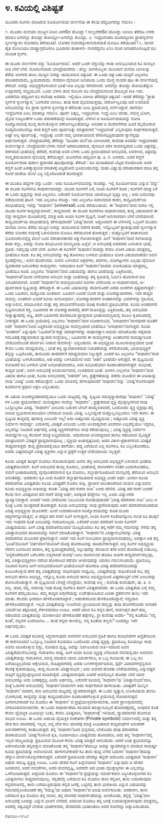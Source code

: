 # **೪. ಕವಿಯಲ್ಲಿ ವಿಶಿಷ್ಟತೆ**

ಮೂವರು ಕವಿಗಳು ಮಾಡಿರುವ ಸೂರ್ಯೋದಯ ವರ್ಣನೆಯ ಈ ಕೆಲವು ಪದ್ಯಭಾಗವನ್ನು ಗಮನಿಸಿ :

೧.     ಮೂಡಲ ಮನೆಯಾ ಮುತ್ತಿನ ನೀರಿನ
ಎರಕSವ ಹೊಯ್ದಾ !
ನುಣ್ಣನೆರಕSವ ಹೊಯ್ದಾ
ಬಾಗಿಲು ತೆರೆದೂ ಬೆಳಕು ಹರಿದೂ
ಜಗವೆಲ್ಲಾ ತೊಯ್ದಾ
ಹೋಯ್ತೋ-ಜಗವೆಲ್ಲಾ ತೊಯ್ದಾ.
೨.      ಇಂದ್ರದಿಗಂತದಿ ದೂರಾದ್ದೂರಂ
ಪ್ರಾತಃಸ್ವರ್ಗದ ಸ್ವರ್ಣದ್ವಾರಂ
ನೋಡದೊ ತೆರೆಯುತಿದೆ.
ಲೋಕದ ನಯನಕ್ಕೋಕುಳಿಯೆರಚುತೆ
ಮೋಹಿಸಿ ಕರೆಯುತಿದೆ !
೩.      ದಾನವ ಹೃತ ಮೇದಿನಿಯಂ
ದಂಷ್ಟ್ರಾಗ್ರದೊಳಿರಿಸಿ
ಭೂದಾರಂ ಪಾತಾಳವ-
ನುಳಿದೆದ್ದನೊ ಎನಿಸಿ
ದೂರ ದಿಗಂತದೊಳೊಪ್ಪಿದೆ
ರವಿ ಮಂಡಿತ ಶೃಂಗಂ.

ಈ ಮೂರು ವರ್ಣನೆಗಳ ವಸ್ತು ‘ಸೂರ್ಯೋದಯ’. ಆದರೆ ಒಂದೇ ವಸ್ತುವನ್ನು ಕಂಡು ಅನುಭವಿಸಿರುವ ಕವಿ ಮನಸ್ಸಿನ ರೀತಿ ಬೇರೆ ಬೇರೆ. ಮೊದಲನೆಯದು ಬೇಂದ್ರೆಯವರದು : ಹೆಣ್ಣು ಮಗಳೊಬ್ಬಳು ಮುಂಜಾನೆ ಮನೆಯ ಬಾಗಿಲನ್ನು ತೆರೆದು ಅಂಗಳದ ತುಂಬ ಮುತ್ತಿನ ನೀರನ್ನು ಚುಮುಕಿಸುವ ಚಿತ್ರವಿದೆ. ಈ ಒಂದು ಚಿತ್ರ ಬಹು ಮಟ್ಟಿಗೆ ಎಲ್ಲರಿಗೂ ಪರಿಚಿತವಾದುದು, ಪ್ರಿಯವಾದುದು. ನೇರವಾಗಿ ದೈನಂದಿನ ದಿನಚರಿಯ ಒಂದು ಮುಗ್ಧ ಸುಂದರ ಪುಟ ಈ ವರ್ಣನೆಯಲ್ಲಿ ತೆರೆದಿದೆ. ಅದನ್ನು ಅಭಿವ್ಯಕ್ತಗೊಳಿಸಿರುವ ಭಾಷೆ-ರೀತಿ ಎಲ್ಲವೂ ಸರಳವಾಗಿದೆ. ಜಗವೆಲ್ಲಾ ತೊಯ್ದು ಹೋಯಿತೆನ್ನುವ ಉದ್ಗಾರದಲ್ಲಿ ಸಂಭ್ರಮವಿದೆ. ಒಂದು ಬೆಳಗು ತಂದ ಸೊಬಗು ಕವಿ ಬೇಂದ್ರೆಯವರಿಂದ ಹೊಮ್ಮಿದ ರೀತಿ ಇದು. ಎರಡನೆಯ ಪದ್ಯಭಾಗ ಕವಿ ಕುವೆಂಪು ಅವರದು. ಇಲ್ಲಿಯೂ ಬಾಗಿಲು ತೆರೆದದ್ದರ ಚಿತ್ರವಿದೆ : ಆದರೆ ತೆರೆದದ್ದು ‘ಪ್ರಾತಃ ಸ್ವರ್ಗದ ಸ್ವರ್ಣದ್ವಾರ,’ ಬಂಗಾರದ ಬಾಗಿಲು. ತಾವು ಕಂಡ ವೈಭವಯುಕ್ತವೂ, ವರ್ಣೋಜ್ವಲವೂ ಆದ ಉದಯದ ಅನುಭವವನ್ನು ಕವಿ ಪ್ರಾತಃ ಸ್ವರ್ಗದ ಸ್ವರ್ಣದ್ವಾರ ತೆರೆಯಿತು ಎಂಬ ಪ್ರತಿಮೆಯಲ್ಲಿ ವರ್ಣಿಸಿದ್ದಾರೆ. ಹಾಗೆಯೇ ಇಂದ್ರದಿಗಂತ ಎಂಬ ಮಾತನ್ನೂ ಗಮನಿಸಿ. ಪೂರ್ವ ದಿಕ್ಕಲ್ಲ, ಇಂದ್ರದಿಗಂತ. ಇಂದ್ರ ಎಂಬ ಮಾತು, ಸಮಸ್ತ ಭೋಗ, ವೈಭವ ಉಜ್ವಲತೆಗಳ ಒಂದು ಪರಂಪರೆಯನ್ನೇ ಸೂಚಿಸುತ್ತದೆ. ಬೆಳಗಿನ ಆ ಸೂರ್ಯೋದಯವನ್ನು ನೋಡಿ ಸೂರ‍್ಯೋದಯಕ್ಕೆ ಮುನ್ನ ಕಾಣಿಸಿಕೊಳ್ಳುವ  ವರ್ಣೋಜ್ವಲತೆಯನ್ನೂ ಅನಂತರ ಆ ಮೆರವಣಿಗೆಯ ಹಿಂದೆ ಮೈದೋರುವ ಸೂರ‍್ಯಮಂಡಲವನ್ನೂ ಕಂಡ ಕಣ್ಣಿಗೆ ಅದು ಪೂರ್ವದಿಕ್ಕು ಮಾತ್ರವಾಗದೆ ‘ಇಂದ್ರದಿಗಂತ’ ಎನ್ನಿಸುವುದು ಸಾರ್ಥಕವಾಗುತ್ತದೆ. ಅಷ್ಟೇ ಅಲ್ಲ ಪೂರ್ವದಿಕ್ಕು, ಇಂದ್ರದಿಕ್ಕು ಎಂದೇ ನಮ್ಮ ಭಾರತೀಯರಿಂದ ಹೆಸರಿಸಲ್ಪಟ್ಟಿರುವುದರ ಸ್ವಾರಸ್ಯವೂ ಅರ್ಥವಾಗುತ್ತದೆ. ಬೇಂದ್ರೆಯವರಲ್ಲಿ ತೆರೆದದ್ದು ‘ಮೂಡಲ ಮನೆ’ಯ ಬಾಗಿಲಾದರೆ, ಕುವೆಂಪು ಅವರದು ಇಂದ್ರದಿಗಂತದ ಸುವರ್ಣದ್ವಾರ. ಬೇಂದ್ರೆಯವರ ಬೆಳಗು ನಮಗೆ ಚಿರಪರಿಚಿತವಾದ, ದೈನಂದಿನ ಸರಳ ಸಾಮಾನ್ಯವಾದ ಒಂದು ಚಿತ್ರವನ್ನು, ಸರಳವಾದ ಭಾಷೆಯಲ್ಲಿ ತೆರೆದರೆ, ಕುವೆಂಪು ಅವರ ಬೆಳಗು ಒಂದು ಶ್ರೀಮಂತವಾದ ಅನುಭವದ, ಆವರಣದ, ಚಿತ್ರವನ್ನು ಸಂಸ್ಕೃತಮಯವಾದ ಶೈಲಿಯಲ್ಲಿ ತೆರೆಯುತ್ತದೆ. ಮೂರನೆಯ ಪದ್ಯಭಾಗ ಪು. ತಿ. ನ. ಅವರದು. ಅವರ ಕಣ್ಣಿಗೆ ಸೂರ್ಯೋದಯ ಪುರಾಣ ಪ್ರಪಂಚದ ಪುಟವೊಂದನ್ನು ತೆರೆದಿದೆ : ರವಿ ಮಂಡಿತವಾದ ಬೆಟ್ಟದ ಕೋಡೊಂದು ಅವರ ಕಣ್ಣಿಗೆ ಹಿಂದೆ ಹಿರಣ್ಯಾಕ್ಷನಿಂದ ರಸಾತಳಕ್ಕೆ ಅದ್ದಿಹೋದ ಭೂಮಂಡಲವನ್ನು ಮಹಾ ವಿಷ್ಣುವು ವರಾಹಾವತಾರ ಮಾಡಿ ತನ್ನ ಕೋರೆ ದಾಡೆಯ ಮೇಲೆ ಎತ್ತಿ ನಿಲ್ಲಿಸಿಕೊಂಡಂತೆ ತೋರುತ್ತದೆ.

ಈ ಮೂರೂ ಪದ್ಯಗಳ ವಸ್ತು ಒಂದೇ : ಅದು ಸೂರ್ಯೋದಯವನ್ನು ಕುರಿತದ್ದು. ಇಲ್ಲಿ ಸೂರ್ಯೋದಯ ಎನ್ನುವ ‘ವಸ್ತು’ ಈ ಮೂರು ಕವಿಗಳಿಗೂ ಸಾಧಾರಣವಾದದ್ದು. ಮೂರು ಕವಿಗಳಿಗೆ ಏಕೆ, ನೂರು ಕವಿಗಳಿಗೆ ಕೂಡ ; ಕವಿಗಳಿಗೆ ಮಾತ್ರ ಏಕೆ ಈ ಒಂದು ದೃಶ್ಯವನ್ನು ಕಂಡ ಎಲ್ಲರಿಗೂ. ಏಕೆಂದರೆ ಸೂರ್ಯೋದಯ ಯಾರೊಬ್ಬರ ಸ್ವತ್ತೂ ಅಲ್ಲ ; ಅದು ದಿನದಿನವೂ ನಡೆಯುವಂಥ ಘಟನೆ. ಇದು ಎಲ್ಲರಿಗೂ ಸೇರಿದ್ದು. ಇದು ಎಲ್ಲರಿಗೂ ಸಮಾನವಾದ ಕಾರಣ, ಕಾವ್ಯವಿಮರ್ಶೆಯ ಪರಿಭಾಷೆಯಲ್ಲಿ ಇದನ್ನು ‘ಸಾಧಾರಣ’ (universal) ಎಂದು ಕರೆಯಬಹುದು. ಈ ‘ಸಾಧಾರಣ’ವಾದ ಸಂಗತಿ ಇಲ್ಲಿ ಮೂರು ಕವಿಗಳ ಕಾವ್ಯವಸ್ತುವಾಗಿದೆ ; ಕಾವ್ಯವಾಗಿದೆ. ಈ ಮೂರು ಕವಿಗಳಿಗೂ ಸಾಧಾರಣವಾದ, ಕಾವ್ಯ ವಿಷಯವಾದ ಈ ವಸ್ತು ಕಾವ್ಯವಾಗಿ ಮೂಡಿರುವಲ್ಲಿ ಮಾತ್ರ ಅದು ಆಯಾ ಕವಿಗಳ ದೃಷ್ಟಿಗೆ, ರೀತಿಗೆ ಅನುಸಾರವಾಗಿ ಬೇರೆ ಬೇರೆಯಾಗಿದೆ. ಕಾವ್ಯವಿಮರ್ಶೆಯ ಪರಿಭಾಷೆಯಲ್ಲಿ ಹೇಳುವುದಾದರೆ ‘ವಿಶಿಷ್ಟ’ವಾಗಿದೆ. ಆದ್ದರಿಂದಲೇ ಈ ಬೆಳಗಿನಲ್ಲಿ ಒಬ್ಬರಿಗೆ ಮೂಡಲ ಮನೆಯ ಬಾಗಿಲ ತೆರೆದು ಮುತ್ತಿನ ನೀರನ್ನು ಚುಮುಕಿಸುವ ಸಡಗರ ಕಂಡರೆ, ಇನ್ನೊಬ್ಬರಿಗೆ ಪ್ರಾತಃಸ್ಸುಂದರ ಸ್ವರ್ಣದ್ವಾರ ತೆರೆದು ಲೋಕದ ನಯನಕ್ಕೆ ಓಕುಳಿಯೆರಚಿ ಮೋಹಿಸಿ ಕರೆಯುವಂತೆ ತೋರುತ್ತದೆ ; ಮತ್ತೊಬ್ಬರಿಗೆ ಪಾತಾಳದಿಂದ ಭೂಮಂಡಲವನ್ನೆತ್ತಿ ಮೇಲೆ ಬಂದ ವರಾಹಾವತಾರದ ಚಿತ್ರ ಗೋಚರಿಸುತ್ತದೆ. ಹೀಗೆ ‘ಸಾಧಾರಣ’ವಾದ ಸಂಗತಿಯನ್ನು ಕಂಡು ಕಣ್ಣು, ಅದನ್ನು ನೋಡಿ ಪರಿಭಾವಿಸಿದ ಮನಃಸ್ಥಿತಿಯ ಹಿನ್ನೆಲೆ. ಆ ಅನುಭವಕ್ಕೆ ಅವರವರು ಬಳಸಿರುವ ಭಾಷೆ, ಪ್ರತಿಮೆ ಇದೆಲ್ಲವೂ ಬೇರೆ ಬೇರೆ. ಹೀಗಾಗಿ ಈ ಕವಿಗಳಿಗೆ ‘ಸಾಧಾರಣ’ವಾದದ್ದು ಕೇವಲ ಲೋಕ ವಿಷಯ ಮಾತ್ರವಲ್ಲ, ಭಾಷೆಯೂ ಕೂಡ.  ಕವಿ ತನ್ನ ಅನುಭವವನ್ನು ಕಟ್ಟಿ ತೋರಿಸಲು ಬಳಸುವ ಭಾಷೆಯೂ ಲೋಕ ವಿಷಯದಂತೆಯೇ ಅವನ ಸ್ವಂತದ್ದೇನಲ್ಲ ; ಅವನ ಹೊರಗಿನದು. ಅವನು ಬಳಸಿರುವ ಅಕ್ಷರಗಳು, ಪದಗಳು, ನುಡಿಗಟ್ಟುಗಳು ಎಲ್ಲವೂ ದೈನಂದಿನ ವ್ಯವಹಾರದ ಜನಬಳಕೆಯ ಸಾಮಗ್ರಿಗಳು. ಇದರಿಂದಾಗಿ ಕವಿಗೆ ‘ಸಾಧಾರಣ’ವಾದದು ಲೋಕವಿಷಯ ಮಾತ್ರವಲ್ಲ, ಭಾಷೆಯೂ ಕೂಡ. ಎಲ್ಲರಿಗೂ ‘ಸಾಧಾರಣ’ವಾದ ವಿಷಯವನ್ನು ಹಾಗೂ ಭಾಷೆಯನ್ನು ಎತ್ತಿಕೊಂಡು, ‘ಸಾಧಾರಣತೆ’ಯಿಂದ ಬೇರೆಯಾದ ಅನುಭವ ಮತ್ತು ಭಾಷೆಯನ್ನು ತನ್ನ ಕೃತಿಯಲ್ಲಿ ನಿರ್ಮಿಸಿ ತೋರಿಸುವ ರೀತಿ ವಿನೂತನವಾಗಿದೆ. ಎಂದರೆ ‘ಸಾಧಾರಣ’ದ ಸಾಮಗ್ರಿಯಿಂದಲೆ ಕವಿಗಳು ಬೇರೊಂದು ಅ-ಸಾಧಾರಣವಾದ, ಅ-ಪೂರ್ವವಾದ ಸೃಷ್ಟಿಯನ್ನು ತೆರೆದಿದ್ದಾರೆ. ಈ ಒಂದು ವಿಷಯವನ್ನು ಪರಿಶೀಲಿಸಿದರೆ ಎರಡು ಅಂಶಗಳು ಸ್ಪಷ್ಟವಾಗುತ್ತವೆ : ಒಂದು ಬಹಿರಂಗ, ಮತ್ತೊಂದು ಅಂತರಂಗ. ಬಹಿರಂಗ ಎಂದರೆ ಲೋಕ ಮತ್ತು ಲೋಕವ್ಯಾಪಾರಗಳು. ಇದೇ ಕಾವ್ಯದ ಸಾಮಗ್ರಿ. ಅಂತರಂಗ ಎಂದರೆ ಕವಿಯ ಮನೋಧರ್ಮ, ಲೋಕವ್ಯಾಪಾರಗಳ ಅಂತರಾಳವನ್ನು ವಿವರಗಳನ್ನು ಗ್ರಹಿಸುವ, ಆಸ್ವಾದಿಸುವ, ಪರಿಭಾವಿಸುವ ಮತ್ತು ತನ್ನ ಪರಿಭಾವನೆಗೊಂದು ರೂಪು ಕೊಡುವ ಪ್ರತಿಭಾವಿಶೇಷ. ಕವಿಯ ಅಂತರಂಗದ ಸೃಷ್ಟಿಶೀಲವಾದ ಶಕ್ತಿ, ಬಹಿರಂಗದ ಈ ಲೋಕವ್ಯಾಪಾರದಲ್ಲಿ ತನಗೆ ರುಚಿಸಿದ್ದನ್ನು ಎತ್ತಿಕೊಂಡು, ತನ್ನ ಅನುಭವದ ಸಾಕ್ಷಾತ್ಕಾರದಲ್ಲಿ ಅದ್ದಿ, ತನಗೆ ಬಹಿರಂಗದ ಪರಿಸರದಿಂದ ಪ್ರಾಪ್ತವಾದ ಭಾಷಾಸಾಮಗ್ರಿಯಲ್ಲಿ ರೂಪಿಸಿ ಕೃತಿರೂಪದಲ್ಲಿ ನೀಡುತ್ತದೆ. ಈ ಒಂದು ಕ್ರಿಯೆಯಲ್ಲಿ ಎಲ್ಲರಿಗೂ ‘ಸಾಧಾರಣ’ವಾದ ಲೋಕಾನುಭವ, ‘ಅಸಾಧಾರಣ’ವಾಗವುದರ ಜೊತೆಗೆ ಅದೇ ‘ಸಾಧಾರಣ’ದಿಂದ ಎತ್ತಿಕೊಂಡ ಅಭಿವ್ಯಕ್ತಿಯ ಸಾಮಗ್ರಿಯಾದ ಭಾಷೆಯೂ ‘ಅಸಾಧಾರಣ’ವಾಗುತ್ತದೆ. ಕವಿಯ ‘ಅಂತರಂಗ’ ಎನ್ನುವುದು ‘ಬಹಿರಂಗ’ದ ಕಚ್ಚಾ ಪದಾರ್ಥಗಳನ್ನು ಯಥಾವತ್ತಾಗಿ ಆಮದು ಮಾಡಿಕೊಂಡು ಸಹೃದಯ ಸಮೂಹಕ್ಕೆ ರಫ್ತುಮಾಡುವ ವ್ಯಾಪಾರ ಸಂಸ್ಥೆಯಲ್ಲ ; ಬಹಿರಂಗದ ಈ ಸಾಮಗ್ರಿಗಳನ್ನು ಅಂತರಂಗದ ಸಾಮರ್ಥ್ಯದಿಂದ ಬೇರೊಂದೆಂಬಂತೆ ಪರಿರ್ವತಿಸಿ ನೀಡುವ ಜೀವಸಂಸ್ಥೆ- ಎನ್ನಬಹುದು. ಈ ಅಭಿವ್ಯಕ್ತಿಯ ಮೂಲಸಾಮಗ್ರಿಯಾದ ಭಾಷೆ ಕೇವಲ ಒಂದು ಮಾಧ್ಯಮವಲ್ಲ ; ಭಾಷೆ ತನ್ನ ವ್ಯಾವಹಾರಿಕವಾದ ನಿಯತತೆಯನ್ನು ಕಳೆದುಕೊಂಡು, ಭಾವಾಭಿವ್ಯಕ್ತಿಗೆ  ತನ್ನನ್ನು ಒಪ್ಪಿಕೊಂಡು, ತಾನೊಂದು ಪಾರದರ್ಶಕ ಮಾಧ್ಯಮವಾಗಿ ನಿಲ್ಲುತ್ತದೆ. ಎಂದರೆ ಕವಿ ಎಲ್ಲರಿಗೂ “ಸಾಧಾರಣ’ವಾದ ಭಾಷೆಯನ್ನು ಬಳಸಿಕೊಂಡರೂ, ಆತ ಅದನ್ನು ಬಳಸಿದಮೇಲೆ ಅದು ‘ಆತನ’ ಭಾಷೆಯೇ ಆಗುತ್ತದೆ. ಈ ದೃಷ್ಟಿಯಿಂದ ನೋಡಿದರೆ ಕವಿ ಬಳಸುವ ಭಾಷೆ ಜನಭಾಷೆಯಾದರೂ, ಅದು ಕವಿಭಾಷೆಯಾಗಿ ರೂಪಾಂತರವಾಗುತ್ತದೆ. ಕವಿಭಾಷೆ, ಕಾವ್ಯದ ಭಾಷೆ ; ಅವನ ಅನುಭವಕ್ಕೆ ಅನಿವಾರ್ಯವಾದ, ಉಚಿತವಾದ ಭಾಷೆ. ಹೀಗಾಗಿ ಎಲ್ಲರಿಗೂ ‘ಸಾಧಾರಣ’ವಾದ ವಿಷಯ ಹಾಗೂ ಭಾಷೆ, ಕವಿಯ ಅನುಭವದಲ್ಲಿ ‘ಆತನದೇ’ ಆಗಿ, ಪ್ರತ್ಯೇಕತೆಯನ್ನು ಪಡೆದು ಮೂಡುವ ಈ ರೀತಿಯನ್ನು ನಾವು ‘ವಿಶಿಷ್ಟ’ ಎಂದು ಕರೆಯುತ್ತೇವೆ. ಒಂದು ಮಾತಿನಲ್ಲಿ ಹೇಳುವುದಾದರೆ ‘ಸಾಧಾರಣ’ವನ್ನು ‘ವಿಶಿಷ್ಟ’ಗೊಳಿಸುವುದೇ ಕವಿಕರ್ಮದ ಪ್ರಧಾನ ಲಕ್ಷಣ ಎನ್ನಬಹುದು.

ಈ ವಿಷಯ ಲೋಕವ್ಯವಹಾರದಲ್ಲಿಯೂ ಒಂದು ಮಟ್ಟದಲ್ಲಿ ಸತ್ಯ. ಸೃಷ್ಟಿಯ ಸಮಸ್ತವ್ಯಾಪಾರವೂ ‘ಸಾಧಾರಣ’ ‘ವಿಶಿಷ್ಟ’ ಗಳ ಒಂದು ಪ್ರಯೋಗಶಾಲೆ. ಮನುಷ್ಯರಾಗಿ ನಾವೆಲ್ಲಾ ‘ಸಾಧಾರಣ’ ; ಪ್ರತ್ಯೇಕವಾದ ವ್ಯಕ್ತಿ ವೈಲಕ್ಷಣ್ಯಗಳಿಂದ ನಾವು ಒಬ್ಬೊಬ್ಬರೂ ವಿಶಿಷ್ಟ. ‘ಸಾಧಾರಣ’ ಎಂಬುದು ಬದುಕಿನ ಬೇರಿಗೆ ತಾಯ್ನೆಲವಾದರೆ, ಒಂದೊಂದು ವ್ಯಕ್ತಿ ವೃಕ್ಷವೂ ತನ್ನ ಬೀಜದ ಸ್ವಭಾವಾನುಸಾರಿಯಾಗಿ ಬೆಳೆಯುವ ರೀತಿಯೆ ವಿಶಿಷ್ಟ. ಒಬ್ಬನಿದ್ದಂತೆ ಮತ್ತೊಬ್ಬನಿಲ್ಲದಿರಲು ಇದೇ ಕಾರಣ. ಈ ಸೃಷ್ಟಿಯ ಕಾವ್ಯದಲ್ಲಿ ಪುನರುಕ್ತಿ ಎಂಬುದೇ ಇಲ್ಲ! ಅದು ಅಷ್ಟೊಂದು ವೈವಿಧ್ಯಮಯ ; ಅಷ್ಟೊಂದು ವಿಶಿಷ್ಟ ವ್ಯಕ್ತಿ ನಿರ್ಮಾಣ ಸಾಮರ್ಥ್ಯ. ಬದುಕಿನಲ್ಲಿ ವಿಶಿಷ್ಟತೆ ಎಂಬುದು ಒಂದು ಅನಿವಾರ‍್ಯವಾದ ಅಂಶವಾಗಿ ಎಲ್ಲರಲ್ಲಿಯೂ ಇದ್ದರೂ, ಎಲ್ಲರನ್ನೂ ನಿಜವಾದ ಅರ್ಥದಲ್ಲಿ ವಿಶಿಷ್ಟ ವ್ಯಕ್ತಿಗಳೆಂದೇನೂ ನಾವು ಕರೆಯುವುದಿಲ್ಲ ; ವಿಶಿಷ್ಟ ವ್ಯಕ್ತಿತ್ವ ನಿರ್ಮಾಣ ಸಾಮರ್ಥ್ಯದ ಸಿದ್ಧಿ ಕೆಲವರಿಗೆ ಮಾತ್ರ ಲಭ್ಯವಾದುದು. ಆದುದರಿಂದ ಅನಿವಾರ‍್ಯವಾದ ಹಾಗೂ ಸಹಜವಾದ ವೈವಿಧ್ಯತೆ ಮಾತ್ರದಿಂದಲೇ ವಿಶಿಷ್ಟತೆ ಪ್ರಾಪ್ತವಾಗುವುದಿಲ್ಲ ; ವ್ಯಕ್ತಿಯ ಅಂತಃಸ್ಸತ್ವದಿಂದ, ಅದರ ವಿಕಾಸ-ಪ್ರಕಾಶಗಳಿಂದ ವಿಶಿಷ್ಟತೆ ಸಾಧ್ಯವಾಗುತ್ತದೆ. ಕಾವ್ಯ ಪ್ರಪಂಚದಲ್ಲಿಯೂ ಹಾಗೆಯೇ. ಪದ್ಯ ಬರೆಯುವ ಎಲ್ಲ ಕವಿಗಳೂ, ಕವಿ ಎನ್ನಿಸಿಕೊಂಡರೂ, ಅವರು ಎಷ್ಟರಮಟ್ಟಿಗೆ ವಿಶಿಷ್ಟ ವ್ಯಕ್ತಿಗಳು ಎನ್ನುವ ಪ್ರಶ್ನೆಗೆ ಉತ್ತರ ಬೇರೆಯಾಗಿಯೆ ನಿಲ್ಲತ್ತದೆ.

ಕವಿಯ ವಿಶಿಷ್ಟತೆ ತಟಕ್ಕನೆ ಮೊದಲು ಗೋಚರಿಸುವುದು ಅವನು ತನ್ನ ಅನುಭವದ ಅಭಿವ್ಯಕ್ತಿಗೆ ಬಳಸಿರುವ ಭಾಷೆಯ ವಿಶಿಷ್ಟತೆಯಿಂದಲೇ. ಕವಿಗೆ ಅನುಭವದ ತುಯ್ತ ಮೊದಲು, ಭಾಷೆಯಲ್ಲಿ ಶರೀರೀಕರಣ ನಂತರ ಎಂದುಕೊಂಡರೂ, ನಮಗೆ ಭಾಷಾರೂಪದಲ್ಲಿ ದೃಗ್ಗೋಚರವಾಗುವ ಕೃತಿ ಮೊದಲು, ಶಬ್ದಾರ್ಥರೂಪದಿಂದ ಮನಸ್ಸಿನಲ್ಲಿ ತೆರೆಯುವ ಅನುಭವ ಅನಂತರದ್ದು. ಆದಕಾರಣ ಕೃತಿ ಎಂದ ಕೂಡಲೇ ಶಬ್ದಾರ್ಥಸಹಿತವಾದ ಅಭಿವ್ಯಕ್ತಿ ಎಂದೇ ಅರ್ಥ. ಹೀಗಾಗಿ ಕವಿಯ ಪದರಚನೆಯ ವಿಶಿಷ್ಟತೆಯೇ ಕವಿಯ ವಿಶಿಷ್ಟತೆಗೆ ಮೊದಲ ಸಾಕ್ಷಿ. ಪ್ರಾಚೀನ ಆಲಂಕಾರಿಕನಾದ ವಾಮನ ಎನ್ನುವವನು ಕವಿಯ ಅಭಿವ್ಯಕ್ತಿಯ ರೀತಿಯನ್ನು ಕುರಿತು  ‘ವಿಶಿಷ್ಟ  ಪದ ರಚನಾ ರೀತಿಃ’ ಎಂದು ಹೇಳಿದ. ವಿಶಿಷ್ಟ ಪದ ರಚನೆ ಎಂದರೆ ಕೆಲವು ಗುಣ ವಿಶಿಷ್ಟವಾದ ಪದ ರಚನೆ ಮಾತ್ರ ಅರ್ಥ, ಅದಕ್ಕಿಂತ ಹೆಚ್ಚೇನೂ ಇಲ್ಲ ಎಂದು ವಿದ್ವಾಂಸರು ವ್ಯಾಖ್ಯಾನಿಸುತ್ತಾರೆ.  ಅಂದರೆ ಇಂದು ಬೇರೊಂದು ನಿಲುವಿನಿಂದ ನೋಡುವುದಾದರೆ ‘ವಿಶಿಷ್ಟ ಪದರಚನಾ ರೀತಿಃ’ ಎಂಬ ಆ ಸೂತ್ರ ಒಂದು ಮಂತ್ರದಂತೆ ತೋರುತ್ತದೆ. ಕವಿಯ ಅನುಭವವನ್ನು ನಾವು ಪ್ರವೇಶಿಸುವುದು ಆತನ ಪದರಚನಾರೂಪವಾದ ವಿಶಿಷ್ಟ ಅಭಿವ್ಯಕ್ತಿಯ ಮೂಲಕವೇ. ಹಿಂದೆ ಉದಾಹರಿಸಿರುವ ಸೂರ‍್ಯೋದಯವನ್ನು ಕುರಿತ ಮೂರು ಪದ್ಯಗಳನ್ನೋದುತ್ತಲೆ, ಆ ಪದ್ಯದ ಪದ ರಚನೆ ಕಿವಿಗೆ ಬೀಳುತ್ತಲೇ, ಆಯಾ ಕವಿಗಳ ಕವಿತೆಯನ್ನೋದಿ ನುರಿತ ಕಿವಿ ತಟಕ್ಕನೆ ಇದು ಇಂಥವರ ಕವಿತೆ ಎಂಬುದನ್ನು ಗುರುತಿಸಬಲ್ಲದು. ಏಕೆಂದರೆ ಆಯಾ ಪದರಚನೆ ಆಯಾ ಕವಿಗಳಿಗೆ ವಿಶಿಷ್ಟವಾದುದು. ಹೀಗೆ ವಿಶಿಷ್ಟ ಪದರಚನೆಯಿಂದಲೆ ಮೊಟ್ಟಮೊದಲು ಕವಿ ತನ್ನ ಕಡೆಗೆ ನಮ್ಮ ಗಮನವನ್ನು ಸೆಳೆದು ತನ್ನ ವಿಶಿಷ್ಟಾನುಭವದ ಪರಿಚಯವನ್ನು ನಮಗೆ ಮಾಡಿಕೊಡುತ್ತಾನೆ. ‘ಸಾಧಾರಣ’ದ ವಿಶಿಷ್ಟಾನುಭವವನ್ನು ವಿಶಿಷ್ಟ ಪದರಚನೆಯ ಮೂಲಕವೆ ಪ್ರಕಟಿಸುತ್ತಾನೆ. ಆದರೆ ಇದು ಕವಿಗೆ ಸುಲಭವಾಗಿ ಪ್ರಾಪ್ತವಾಗುವಂಥದಲ್ಲ; ಅದಕ್ಕಾಗಿ ಆತ ತನ್ನ ‘ಭೂತ’ದೊಂದಿಗೆ ‘ವರ್ತಮಾನ’ದೊಂದಿಗೆ ದೊಡ್ಡ ಹೋರಾಟವನ್ನು ಹೂಡಬೇಕಾಗುತ್ತದೆ. ಅನ್ಯ ಕವಿಗಳ ಅಭಿವ್ಯಕ್ತಿಯ ನೆರಳಿನ ಬಲೆಯಿಂದ ಪಾರಾಗಿ, ತನ್ನ ಸ್ವಯಂಪ್ರಕಾಶದಲ್ಲಿ ನಿಲ್ಲುವುದನ್ನು ಕಲಿಯುವ ತನಕ ಅವನ ಹೋರಾಟಕ್ಕೆ ಬಿಡುವಿಲ್ಲ. ‘ಅನ್ಯರೊರೆದುದನೆ ಬರೆಬರೆದು ಬಿನ್ನಗಾಗಿದೆ ಮನವು’-ಎಂಬ ಕೊರಗಿನಿಂದ ಹೊರಟ ಅಡಿಗರ ಕಾವ್ಯಮಾರ್ಗವೆಲ್ಲವೂ, ತನ್ನ ವಿಶಿಷ್ಟಾಭಿವ್ಯಕ್ತಿಗಾಗಿ ನಡೆಸಿದ ಹೋರಾಟದ ಕಥೆಯೇ ಆಗಿರುವುದನ್ನು ಯಾರೂ ಗಮನಿಸಬಹುದು. ಪ್ರತಿಯೊಬ್ಬ ನಿಜವಾದ ಕವಿಗೂ ಹೀಗೆ ಅನುಭವದೊಂದಿಗೆ ಭಾಷೆಯೊಂದಿಗೆ ಹೋರಾಡಿ ವಿಶಿಷ್ಟ ಪದರಚನೆಯೊಂದನ್ನು ರೂಪಿಸಿಕೊಳ್ಳುವ ತನಕ ತನ್ನ ವಿಶಿಷ್ಟತೆಯನ್ನು ಸಾಧಿಸುವುದು ಸಾಧ್ಯವಿಲ್ಲ. ವಿಶಿಷ್ಟತೆಯನ್ನು ಸಾಧಿಸಿಕೊಂಡ ಕವಿ, ತನ್ನ ಆನುಭವ ಹಾಗೂ ಅಭಿವ್ಯಕ್ತಿ, ಇನ್ನೊಬ್ಬ ಕವಿಯ ಅನುಭವ ಹಾಗೂ ಅಭಿವ್ಯಕ್ತಿಯಿಂದ ಎಷ್ಟರಮಟ್ಟಿಗೆ ಬೇರೆ ಎಂಬುದನ್ನು ತೋರಿಸಿಕೊಡುತ್ತಾನೆ. ಈ ದೃಷ್ಟಿಯಿಂದ ಬೇಂದ್ರೆ ಬೇಂದ್ರೆಯೇ, ಕುವೆಂಪು ಅಲ್ಲ ; ಕುವೆಂಪು ಕುವೆಂಪುವೇ, ಪು. ತಿ. ನ. ಅಲ್ಲ. ಪಂಪ, ರನ್ನ, ನಾರಣಪ್ಪ ಇಂಥ ದೊಡ್ಡ ಕವಿಗಳೂ ತಮಗೆ ವಿಶಿಷ್ಟರಾದವರು. ಈ ಒಂದು ವಿಶಿಷ್ಟತೆಯ ಬಗ್ಗೆ ನಮ್ಮ ಕವಿಗಳಿಗೆ ಹೆಮ್ಮೆಯುಂಟು. ತಮ್ಮ ಕಾವ್ಯದ ಅಗ್ಗಳಿಕೆಯನ್ನು ಉದ್‌ಘೋಷಿಸುವ ಪೀಠಿಕಾ ಪ್ರಕರಣಗಳ ತುಂಬ ಇದೇ ಮಾತು. ಕೆಲವರು ಧೀರವಾಗಿ ಹೇಳಿಕೊಂಡವರಿದ್ದಾರೆ ; ಅಹಂಕಾರದಿಂದ ಹೇಳಿಕೊಂಡರಿದ್ದಾರೆ; ನಮ್ರವಾಗಿ ಹೇಳಿಕೊಂಡವರಿದ್ದಾರೆ. ಇಲ್ಲದ ವಿಶಿಷ್ಟತೆಯನ್ನು ಉಂಟೆಂದು ಭ್ರಾಂತಿಯಿಂದ ತಮ್ಮನ್ನು ತಾವು ಹೊಗಳಿಕೊಂಡು ಅನಂತರ ವಿಮರ್ಶೆಯ ತಕ್ಕಡಿಯಲ್ಲಿ ಕೆಳಗಿಳಿದವರೂ ಉಂಟು. ಆದರೆ ಯಾವ ಕವಿ ರನ್ನನ ಹಾಗೆ, ನಾರಣಪ್ಪನ ಹಾಗೆ ತಮ್ಮ ಸಹಜವಾದ ವಿಶಿಷ್ಟತೆಯನ್ನು ಜೋರಾಗಿಯೇ ಹೇಳಿಕೊಂಡರೆ ತಪ್ಪೇನಲ್ಲ. ಶ್ರೀ ಕುವೆಂಪು ಅವರು- “ನನ್ನ ಕವಿತೆಯು ‘ನನ್ನ ಕವಿತೆ’, ನನ್ನವಳೆ ಎಂದೆಂದಿಗೂ…. ಪಂಪ ರನ್ನರು ಕಾಣಲಿಲ್ಲ. ನನ್ನ ಕವಿತೆಯ ಕಣ್ಣನು”-ಎಂದದ್ದೂ ಇದೇ ಅರ್ಥದಲ್ಲಿಯೇ.

ಈ ಒಂದು ವಿಶಿಷ್ಟತೆ ಕವಿಯಲ್ಲಿ ಸಿದ್ಧವಾಗುವುದು ಅವನವನ ಅನುಭವದ ಗ್ರಹಿಕೆ ಹಾಗೂ ರುಚಿಭೇದಗಳ ತೀವ್ರತೆಯಿಂದ. ಈ ಕಾರಣದಿಂದಲೆ ಒಬ್ಬೊಬ್ಬ ನಿಜವಾದ ಕವಿಯದೂ ಒಂದೊಂದು ವಿಶಿಷ್ಟ ವ್ಯಕ್ತಿತ್ವ. ಪ್ರತಿಯೊಬ್ಬ ಕವಿಯಲ್ಲೂ ನಾವು ಅವನು ಆರಿಸಿಕೊಳ್ಳುವ ವಸ್ತು, ನೋಡುವ ದೃಷ್ಟಿ, ಅದನ್ನು ನಿರ್ವಹಿಸಿರುವ ರೀತಿ-ಇದರಿಂದ ಅವನ ವಿಶಿಷ್ಟತೆಯೇನೆಂಬುದನ್ನು ಗುರುತಿಸಲು ಸಾಧ್ಯ. ಹೀಗೆ ಆಯಾ ಕವಿಯ ವ್ಯಕ್ತಿತ್ವ ಬೇರೂರಿದ ನೆಲೆಯಲ್ಲಿಯೇ ಅವನವನ ವಿಶಿಷ್ಟತೆಯನ್ನು ಗುರುತಿಸುವ, ಮಾನ್ಯ ಮಾಡುವ ಯಾವ ವಿಮರ್ಶಕನೂ, ಆ ಒಬ್ಬ ಕವಿಯಂತೆ, ಈ ಒಬ್ಬ ಕವಿ ಬರೆಯುತ್ತಿಲ್ಲವೆಂದು ಆಕ್ಷೇಪಿಸುವ, ಸಾಹಿತ್ಯರಂಗದಲ್ಲಿ ಎರಡು ಬಣಗಳನ್ನೇರ್ಪಡಿಸುವ, ಸ್ಪರ್ಧೆ ವಿವಾದಗಳನ್ನೆಬ್ಬಿಸುವ ಕೆಲಸಕ್ಕೆ ಕೈಹಾಕುವುದಿಲ್ಲ.
ಕಾವ್ಯ ಮೂಲತಃ ವಿಶಿಷ್ಟಾನುಭವ ; ಅದು ಅವನದೆ ಹೊರತು ಬೇರೆಯವರದಲ್ಲ ಎನ್ನುವಷ್ಟರ ಮಟ್ಟಿಗೆ ವ್ಯಕ್ತಿವೈಲಕ್ಷಣ್ಯದಿಂದ ಕೂಡಿರುತ್ತದೆ. ವಿಶಿಷ್ಟವಾಗುವುದು ಎಂದರೆ ಅವನೊಬ್ಬನ ಹೊರತು ಬೇರೆ ಯಾರ ಅನುಭವಕ್ಕೂ ಅದು ಬರತಕ್ಕದ್ದಲ್ಲ ಎಂದು ಅರ್ಥವಲ್ಲ. ಏಕೆಂದರೆ ಕವಿಯಲ್ಲಿ ‘ಸಾಧಾರಣ’ವು ‘ವಿಶಿಷ್ಟಾನುಭವ’ವಾಗಿ, ಮತ್ತೆ ಓದುಗರ ಅನುಭವದಲ್ಲಿ ‘ಸಾಧಾರಣ’ವಾದಾಗಲೇ ಅದು ಸಾರ್ಥಕವಾದ ಹಾಗಾಯಿತು. ವಿಶಿಷ್ಟತೆಗೆ ಮುನ್ನಿನ ‘ಸಾಧಾರಣ’ ವಾದಾಗ, ಕಲಾ ಅನುಭವದ ಮಟ್ಟದಲ್ಲಿ ವ್ಯಾಪಕವಾಗುತ್ತದೆ. ಈ ಒಂದು ವ್ಯತ್ಯಾಸ, ಲೋಕವಿಷಯ ಹಾಗೂ ಲೋಕಭಾಷೆ, ಕಾವ್ಯವಸ್ತು ಮತ್ತು ಕಾವ್ಯಭಾಷೆಯಾಗಿ ರೂಪಾಂತರಗೊಳ್ಳುವ ಕ್ರಿಯೆಯಲ್ಲಿ ಗೋಚರಿಸುತ್ತದೆ. ಹೀಗಾಗಬೇಕಾದರೆ ಕವಿ ಮೊದಲು ಈ ‘ಸಾಧಾರಣ’ ದ ಪ್ರಜ್ಞೆಯುಳ್ಳವನಾಗಿರಬೇಕು, ಅದರ ಪ್ರಾಣಸ್ಪಂದನದಲ್ಲಿ ಬೇರೂರಿದವನಾಗಿರಬೇಕು. ಈ ಒಂದು ಸಾಧಾರಣತೆಯ ಸರಿಯಾದ ಪರಿಜ್ಞಾನವಿಲ್ಲದೆ ಹೋದಪಕ್ಷದಲ್ಲಿ, ಅಂಥವನ ಕವಿತೆ ಕೇವಲ ವ್ಯೆಯಕ್ತಿಕ ಮಿತಿಯಲ್ಲೇ ನಿಂತು, ಕೇವಲ ವಿಶಿಷ್ಟವಾಗಿ, ‘ಸಾಧಾರಣಕ್ಕೆ’ ಇಳಿಯದೆ, ವ್ಯಾಪಕವಾಗದೆ ಹೋಗುವ ಸಂಭವ ಉಂಟು. ಈ ಒಂದು ಅಪಾಯ ವೈಯಕ್ತಿಕ ಸಂಕೇತಗಳ (Private symbols) ನಿರ್ಮಾಣದಲ್ಲಿ ಮತ್ತು ತನ್ನ ದೇಶ ಕಾಲ ಪರಿಸರದಲ್ಲಿ ಇಲ್ಲದ, ಅನ್ಯ ದೇಶ ಕಾಲ ಪರಿಸರಕ್ಕೆ ಮಾತ್ರ ಸೀಮಿತವಾದ ಕಾವ್ಯಪಂಥಗಳ ಅನುಕರಣೆ ಅನುಸರಣೆಗಳಲ್ಲಿ ಕಂಡುಬರುತ್ತದೆ. ತನ್ನ ‘ಸಾಧಾರಣ’ದಿಂದ ಭಿನ್ನವಾದ, ಬೇರೊಂದು ಪಂಥ ಪರಂಪರೆಯ ಪರಿಣಾಮದಿಂದ ‘ವಿಶಿಷ್ಟ’ಗೊಳಿಸಿದ ಕೃತಿ, ನಿಜವಾಗಿಯೂ ವಿಶಿಷ್ಟವೆಂದು ತೋರಿದರೂ, ಅದು ತನ್ನ ‘ಸಾಧಾರಣ’ದಲ್ಲಿ ಇಲ್ಲದ ಪರಿಸ್ಥಿತಿಯನ್ನು ಪ್ರತಿಮಿಸುವ  ಮೂಲಕ ಕೇವಲ ವಿಶಿಷ್ಟ ಮಾತ್ರವೆ ಆಗಬಹುದು. ಆದರೆ ಎಂಥ ಪ್ರಭಾವವನ್ನೂ ಅರಗಿಸಿಕೊಂಡು ತನ್ನದನ್ನಾಗಿ ಮಾಡಿಕೊಂಡು ತನ್ನ ‘ಸಾಧಾರಣ’ತೆಯಲ್ಲೂ ಅದನ್ನು ವ್ಯಾಪಕವನ್ನಾಗಿ ಮಾಡುವ ಸಾಮರ್ಥ್ಯ ಕವಿಯ ಪ್ರತಿಭೆಯನ್ನು ಅವಲಂಬಿಸಿದೆ. ಹಾಗಾಗಬೇಕಾದರೆ ಕವಿ ತಾನು ಹುಟ್ಟಿ ಬೆಳೆದ ಬದುಕಿನ ‘ಸಾಧಾರಣ’ತೆಯನ್ನು ಚೆನ್ನಾಗಿ ಜೀರ್ಣಿಸಿಕೊಳ್ಳಬೇಕಾಗುತ್ತದೆ. ಏಕೆಂದರೆ ಪ್ರತಿಯೊಂದು ದೇಶಕ್ಕೂ ತನ್ನದೇ ಆದೊಂದು ವಿಶಿಷ್ಟವಾದ ‘ಸಾಧಾರಣ’  ಅಥವಾ ಸಮಷ್ಟಿ ವ್ಯಕ್ತಿತ್ವ ಉಂಟು. ಒಂದು ದೇಶದ ಕವಿಗೆ ಹಿನ್ನೆಲೆಯಾದ ‘ಸಾಧಾರಣ’ ಎನ್ನುವುದು ಆ ದೇಶದ  ಜನಜೀವನ, ಅದರ ನಂಬಿಕೆಗಳು, ಅದರ ಜೀವನದೃಷ್ಟಿ, ಅದರದೇ ಆದ  ಭಾಷಾ ವೈಲಕ್ಷಣ್ಯಗಳು ಈ ಎಲ್ಲವನ್ನೂ ಒಳಗೊಂಡಿರುತ್ತದೆ. ಆದ್ದರಿಂದ ಮೊದಲು ಈ ‘ಸಾಧಾರಣ’ದ ಪ್ರಜ್ಞೆಯನ್ನು ಸಮರ್ಪಕವಾಗಿ ಸಿದ್ಧಿಸಿಕೊಳ್ಳಲಾಗದ ಕವಿ ವಿಶಿಷ್ಟನಾಗಲು ಸಾಧ್ಯವಾಗುವುದಿಲ್ಲ. ಕನ್ನಡದಲ್ಲಿ ಬರೆಯುವ ಕವಿ ಮೊದಲು ತಾನು ಕನ್ನಡಿಗ, ತಾನು ಬದುಕಿರುವುದು ಕನ್ನಡನಾಡಿನಲ್ಲಿ, ತಾನು ಬರೆಯುತ್ತಿರುವುದು  ಕನ್ನಡ ಜನಕ್ಕೆ, ಒಟ್ಟಿನಲ್ಲಿ ತಾನು ಭಾರತೀಯ ಎನ್ನುವ ವಿಷಯವನ್ನು ಗಮನದಲ್ಲಿರಿಸಿಕೊಂಡರೆ ತನ್ನ ‘ಸಮಷ್ಟಿ’ಯ ಅಥವಾ ‘ಸಾಧಾರಣ’ದ ಅರಿವು ಅವನಿಗಾದೀತು. ಆದಕಾರಣ, ತಾನು ಬರೆಯುವ ಕೃತಿ ಮೊದಲು ತನ್ನ ನಾಡಿನ, ತನ್ನ ಪರಿಸರದ ಸಾಧಾರಣತೆಯನ್ನು ಹೀರಿಕೊಂಡು, ತನ್ನಲ್ಲಿ ‘ವಿಶಿಷ್ಟ’ವಾಗಿ ಅನುಭವಕ್ಕೆ ಬಂದದ್ದು ಎನ್ನುವ ಭಾವನೆ ಬೆಳೆದರೆ, ಅದರಿಂದ ಮೊದಲು ತನ್ನ ಜನಕ್ಕೆ ಉಪಯುಕ್ತವಾಗುವುದು ಮಾತ್ರವಲ್ಲ, ಅದರಲ್ಲಿ ಸತ್ವವಿದ್ದರೆ ಬೇರೆಯ ಭಾಷೆಗಳವರು, ದೇಶದವರು ಭಾಷಾಂತರಿಸಿ ಅದರ ಸೊಗಸನ್ನು ಆಸ್ವಾದಿಸಬಹುದು.

ಗತಿಬಿಂಬ-೧೯೬೯
